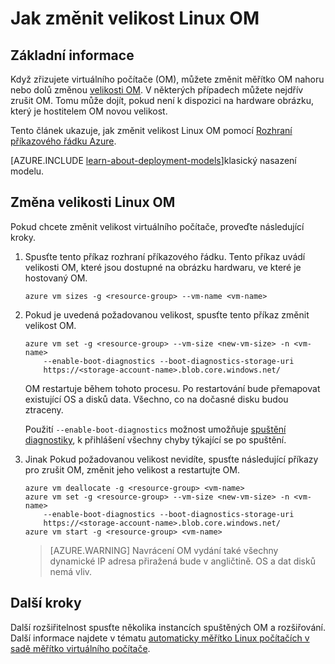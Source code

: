 <properties
   pageTitle="Jak změnit velikost Linux OM | Microsoft Azure"
   description="Jak škálování nebo změnou velikosti OM Neomezovat virtuálního počítače Linux."
   services="virtual-machines-linux"
   documentationCenter="na"
   authors="mikewasson"
   manager="timlt"
   editor=""
   tags=""/>

<tags
   ms.service="virtual-machines-linux"
   ms.devlang="na"
   ms.topic="article"
   ms.tgt_pltfrm="na"
   ms.workload="infrastructure-services"
   ms.date="05/16/2016"
   ms.author="mikewasson"/>


# <a name="how-to-resize-a-linux-vm"></a>Jak změnit velikost Linux OM

## <a name="overview"></a>Základní informace 

Když zřizujete virtuálního počítače (OM), můžete změnit měřítko OM nahoru nebo dolů změnou [velikosti OM][vm-sizes]. V některých případech můžete nejdřív zrušit OM. Tomu může dojít, pokud není k dispozici na hardware obrázku, který je hostitelem OM novou velikost.

Tento článek ukazuje, jak změnit velikost Linux OM pomocí [Rozhraní příkazového řádku Azure][azure-cli].

[AZURE.INCLUDE [learn-about-deployment-models](../../includes/learn-about-deployment-models-rm-include.md)]klasický nasazení modelu.


## <a name="resize-a-linux-vm"></a>Změna velikosti Linux OM 

Pokud chcete změnit velikost virtuálního počítače, proveďte následující kroky.

1. Spusťte tento příkaz rozhraní příkazového řádku. Tento příkaz uvádí velikosti OM, které jsou dostupné na obrázku hardwaru, ve které je hostovaný OM.

    ```
    azure vm sizes -g <resource-group> --vm-name <vm-name>
    ```

2. Pokud je uvedená požadovanou velikost, spusťte tento příkaz změnit velikost OM.

    ```
    azure vm set -g <resource-group> --vm-size <new-vm-size> -n <vm-name>  
        --enable-boot-diagnostics --boot-diagnostics-storage-uri
        https://<storage-account-name>.blob.core.windows.net/ 
    ```

    OM restartuje během tohoto procesu. Po restartování bude přemapovat existující OS a disků data. Všechno, co na dočasné disku budou ztraceny.

    Použití `--enable-boot-diagnostics` možnost umožňuje [spuštění diagnostiky][boot-diagnostics], k přihlášení všechny chyby týkající se po spuštění.

3. Jinak Pokud požadovanou velikost nevidíte, spusťte následující příkazy pro zrušit OM, změnit jeho velikost a restartujte OM.

    ```
    azure vm deallocate -g <resource-group> <vm-name>
    azure vm set -g <resource-group> --vm-size <new-vm-size> -n <vm-name>  
        --enable-boot-diagnostics --boot-diagnostics-storage-uri
        https://<storage-account-name>.blob.core.windows.net/ 
    azure vm start -g <resource-group> <vm-name>
    ```

   > [AZURE.WARNING] Navrácení OM vydání také všechny dynamické IP adresa přiražená bude v angličtině. OS a dat disků nemá vliv.
   
## <a name="next-steps"></a>Další kroky

Další rozšiřitelnost spusťte několika instancích spuštěných OM a rozšiřování. Další informace najdete v tématu [automaticky měřítko Linux počítačích v sadě měřítko virtuálního počítače][scale-set]. 

<!-- links -->
   
[azure-cli]: ../xplat-cli-install.md
[boot-diagnostics]: https://azure.microsoft.com/en-us/blog/boot-diagnostics-for-virtual-machines-v2/
[scale-set]: ../virtual-machine-scale-sets/virtual-machine-scale-sets-linux-autoscale.md 
[vm-sizes]: virtual-machines-linux-sizes.md